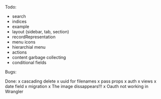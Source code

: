 Todo:
- search
- indices
- example
- layout (sidebar, tab, section)
- recordRepresentation
- menu icons
- hierarchial menu
- actions
- content garbage collecting
- conditional fields

Bugs:

Done:
x cascading delete
x uuid for filenames
x pass props
x auth
x views
x date field
x migration
x The image dissappears!!!
x Oauth not working in Wrangler

